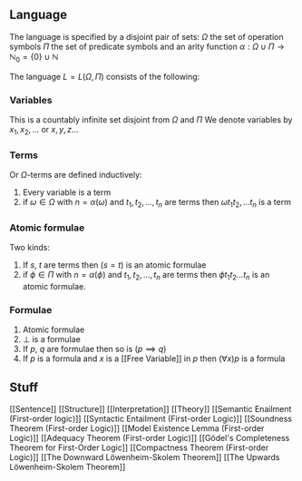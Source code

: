 ## Language
The language is specified by a disjoint pair of sets:
$\Omega$ the set of operation symbols
$\Pi$ the set of predicate symbols
and an arity function $\alpha:\Omega \cup \Pi \to \mathbb{N}_{0}=\{ 0 \}\cup \mathbb{N}$

The language $L=L(\Omega,\Pi)$ consists of the following:
### Variables
This is a countably infinite set disjoint from $\Omega$ and $\Pi$
We denote variables by $x_{1},x_{2},\dots$ or $x,y,z\dots$
### Terms
Or $\Omega$-terms are defined inductively:
1. Every variable is a term
2. if $\omega \in \Omega$ with $n=\alpha(\omega)$ and $t_{1},t_{2},\dots,t_{n}$ are terms then $\omega t_{1}t_{2},\dots t_{n}$ is a term
### Atomic formulae
Two kinds:
1. If $s$, $t$ are terms then $(s=t)$ is an atomic formulae
2. if $\phi \in\Pi$ with $n=\alpha(\phi)$ and $t_{1},t_{2},\dots,t_{n}$ are terms then $\phi t_{1}t_{2}\dots t_{n}$ is an atomic formulae.
### Formulae
1. Atomic formulae
2. $\bot$ is a formulae
3. If $p$, $q$ are formulae then so is $(p \implies q)$
4. If $p$ is a formula and $x$ is a [[Free Variable]] in $p$ then $(\forall x)p$ is a formula

## Stuff
[[Sentence]]
[[Structure]]
[[Interpretation]]
[[Theory]]
[[Semantic Enailment (First-order logic)]]
[[Syntactic Entailment (First-order Logic)]]
[[Soundness Theorem (First-order Logic)]]
[[Model Existence Lemma (First-order Logic)]]
[[Adequacy Theorem (First-order Logic)]]
[[Gödel's Completeness Theorem for First-Order Logic]]
[[Compactness Theorem (First-order Logic)]]
[[The Downward Löwenheim-Skolem Theorem]]
[[The Upwards Löwenheim-Skolem Theorem]]